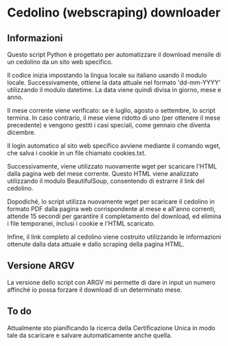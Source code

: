 # Cedolino (webscraping) downloader
## Informazioni
Questo script Python è progettato per automatizzare il download mensile di un cedolino da un sito web specifico.

Il codice inizia impostando la lingua locale su italiano usando il modulo locale. Successivamente, ottiene la data attuale nel formato 'dd-mm-YYYY' utilizzando il modulo datetime. La data viene quindi divisa in giorno, mese e anno.

Il mese corrente viene verificato: se è luglio, agosto o settembre, lo script termina. In caso contrario, il mese viene ridotto di uno (per ottenere il mese precedente) e vengono gestiti i casi speciali, come gennaio che diventa dicembre.

Il login automatico al sito web specifico avviene mediante il comando wget, che salva i cookie in un file chiamato cookies.txt.

Successivamente, viene utilizzato nuovamente wget per scaricare l'HTML dalla pagina web del mese corrente. Questo HTML viene analizzato utilizzando il modulo BeautifulSoup, consentendo di estrarre il link del cedolino.

Dopodiché, lo script utilizza nuovamente wget per scaricare il cedolino in formato PDF dalla pagina web corrispondente al mese e all'anno correnti, attende 15 secondi per garantire il completamento del download, ed elimina i file temporanei, inclusi i cookie e l'HTML scaricato.

Infine, il link completo al cedolino viene costruito utilizzando le informazioni ottenute dalla data attuale e dallo scraping della pagina HTML.

## Versione ARGV
La versione dello script con ARGV mi permette di dare in input un numero affinché io possa forzare il download di un determinato mese.

## To do
Attualmente sto pianificando la ricerca della Certificazione Unica in modo tale da scaricare e salvare automaticamente anche quella.

